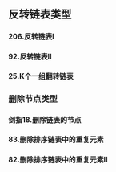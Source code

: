 ## 反转链表类型

#### 206.反转链表I



#### 92.反转链表II



#### 25.K个一组翻转链表



### 删除节点类型

#### 剑指18.删除链表的节点



#### 83.删除排序链表中的重复元素



#### 82.删除排序链表中的重复元素II

